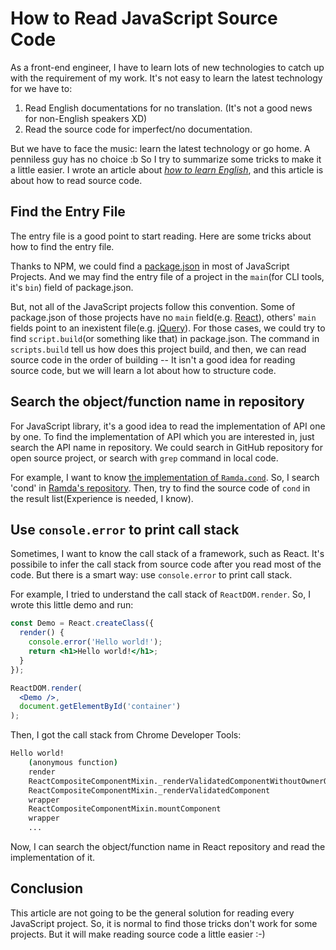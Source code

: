 # How to Read JavaScript Source Code

As a front-end engineer, I have to learn lots of new technologies to catch up with the requirement of my work. It's not easy to learn the latest technology for we have to:

1. Read English documentations for no translation. (It's not a good news for non-English speakers XD)
1. Read the source code for imperfect/no documentation.

But we have to face the music: learn the latest technology or go home. A penniless guy has no choice :b So I try to summarize some tricks to make it a little easier. I wrote an article about [*how to learn English*](https://github.com/benjycui/benjycui.github.io/issues/2), and this article is about how to read source code.

## Find the Entry File

The entry file is a good point to start reading. Here are some tricks about how to find the entry file.

Thanks to NPM, we could find a [package.json](https://docs.npmjs.com/files/package.json) in most of JavaScript Projects. And we may find the entry file of a project in the `main`(for CLI tools, it's `bin`) field of package.json.

But, not all of the JavaScript projects follow this convention. Some of package.json of those projects have no `main` field(e.g. [React](https://github.com/facebook/react/blob/master/package.json)), others' `main` fields point to an inexistent file(e.g. [jQuery](inexistent)). For those cases, we could try to find `script.build`(or something like that) in package.json. The command in `scripts.build` tell us how does this project build, and then, we can read source code in the order of building -- It isn't a good idea for reading source code, but we will learn a lot about how to structure code.

## Search the object/function name in repository

For JavaScript library, it's a good idea to read the implementation of API one by one. To find the implementation of API which you are interested in, just search the API name in repository. We could search in GitHub repository for open source project, or search with `grep` command in local code.

For example, I want to know [the implementation of `Ramda.cond`](https://github.com/ramda/ramda/blob/0ab0058360c618d572cc493299396bdee375dd79/src/cond.js). So, I search 'cond' in [Ramda's repository](https://github.com/ramda/ramda). Then, try to find the source code of `cond` in the result list(Experience is needed, I know).

## Use `console.error` to print call stack

Sometimes, I want to know the call stack of a framework, such as React. It's possibile to infer the call stack from source code after you read most of the code. But there is a smart way: use `console.error` to print call stack.

For example, I tried to understand the call stack of `ReactDOM.render`. So, I wrote this little demo and run:

```jsx
const Demo = React.createClass({
  render() {
    console.error('Hello world!');
    return <h1>Hello world!</h1>;
  }
});

ReactDOM.render(
  <Demo />,
  document.getElementById('container')
);
```

Then, I got the call stack from Chrome Developer Tools:

```bash
Hello world!
    (anonymous function)
    render
    ReactCompositeComponentMixin._renderValidatedComponentWithoutOwnerOrContext
    ReactCompositeComponentMixin._renderValidatedComponent
    wrapper
    ReactCompositeComponentMixin.mountComponent
    wrapper
    ...
```

Now, I can search the object/function name in React repository and read the implementation of it.

## Conclusion

This article are not going to be the general solution for reading every JavaScript project. So, it is normal to find those tricks don't work for some projects. But it will make reading source code a little easier :-)
